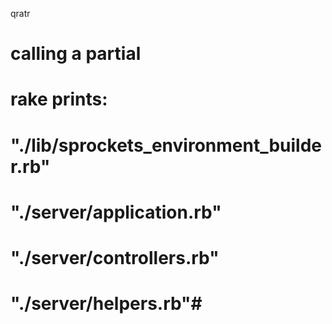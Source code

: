 qratr

# calling a partial

# rake prints:
# "./lib/sprockets_environment_builder.rb"
# "./server/application.rb"
# "./server/controllers.rb"
# "./server/helpers.rb"# 
